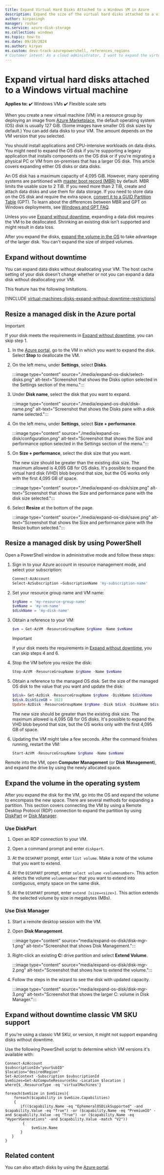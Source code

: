 ```yaml
---
title: Expand Virtual Hard Disks Attached to a Windows VM in Azure
description: Expand the size of the virtual hard disks attached to a virtual machine by using Azure PowerShell in the Resource Manager deployment model.
author: kirpasingh
manager: roshar
ms.service: azure-disk-storage
ms.collection: windows
ms.topic: how-to
ms.date: 09/10/2024
ms.author: kirpas
ms.custom: devx-track-azurepowershell, references_regions
# Customer intent: As a cloud administrator, I want to expand the virtual hard disks attached to a Windows VM using PowerShell, so that I can increase storage capacity for applications and data without significant downtime.
---
```

# Expand virtual hard disks attached to a Windows virtual machine

**Applies to:** :heavy_check_mark: Windows VMs :heavy_check_mark: Flexible scale sets 

When you create a new virtual machine (VM) in a resource group by deploying an image from [Azure Marketplace](https://azure.microsoft.com/marketplace/), the default operating system (OS) disk is usually 127 GiB. (Some images have smaller OS disk sizes by default.) You can add data disks to your VM. The amount depends on the VM version that you selected.

You should install applications and CPU-intensive workloads on data disks. You might need to expand the OS disk if you're supporting a legacy application that installs components on the OS disk or if you're migrating a physical PC or VM from on-premises that has a larger OS disk. This article covers expanding either OS disks or data disks.

An OS disk has a maximum capacity of 4,095 GiB. However, many operating systems are partitioned with [master boot record (MBR)](https://wikipedia.org/wiki/Master_boot_record) by default. MBR limits the usable size to 2 TiB. If you need more than 2 TiB, create and attach data disks and use them for data storage. If you need to store data on the OS disk and require the extra space, [convert it to a GUID Partition Table](/windows-server/storage/disk-management/change-an-mbr-disk-into-a-gpt-disk) (GPT). To learn about the differences between MBR and GPT on Windows deployments, see [Windows and GPT FAQ](/windows-hardware/manufacture/desktop/windows-and-gpt-faq).

Unless you use [Expand without downtime](#expand-without-downtime), expanding a data disk requires the VM to be deallocated. Shrinking an existing disk isn't supported and might result in data loss.

After you expand the disks, [expand the volume in the OS](#expand-the-volume-in-the-operating-system) to take advantage of the larger disk. You can't expand the size of striped volumes.

## Expand without downtime

You can expand data disks without deallocating your VM. The host cache setting of your disk doesn't change whether or not you can expand a data disk without deallocating your VM.

This feature has the following limitations.

[!INCLUDE [virtual-machines-disks-expand-without-downtime-restrictions](../includes/virtual-machines-disks-expand-without-downtime-restrictions.md)]

## Resize a managed disk in the Azure portal

> [!IMPORTANT]
> If your disk meets the requirements in [Expand without downtime](#expand-without-downtime), you can skip step 1.

1. In the [Azure portal](https://portal.azure.com/), go to the VM in which you want to expand the disk. Select **Stop** to deallocate the VM.
1. On the left menu, under **Settings**, select **Disks**.

    :::image type="content" source="./media/expand-os-disk/select-disks.png" alt-text="Screenshot that shows the Disks option selected in the Settings section of the menu.":::

1. Under **Disk name**, select the disk that you want to expand.

    :::image type="content" source="./media/expand-os-disk/disk-name.png" alt-text="Screenshot that shows the Disks pane with a disk name selected.":::

1. On the left menu, under **Settings**, select **Size + performance**.

    :::image type="content" source="./media/expand-os-disk/configuration.png" alt-text="Screenshot that shows the Size and performance option selected in the Settings section of the menu.":::

1. On **Size + performance**, select the disk size that you want.

   The new size should be greater than the existing disk size. The maximum allowed is 4,095 GB for OS disks. It's possible to expand the virtual hard disk (VHD) blob beyond that size, but the OS works only with the first 4,095 GB of space.

    :::image type="content" source="./media/expand-os-disk/size.png" alt-text="Screenshot that shows the Size and performance pane with the disk size selected.":::

1. Select **Resize** at the bottom of the page.

    :::image type="content" source="./media/expand-os-disk/save.png" alt-text="Screenshot that shows the Size and performance pane with the Resize button selected.":::

## Resize a managed disk by using PowerShell

Open a PowerShell window in administrative mode and follow these steps:

1. Sign in to your Azure account in resource management mode, and select your subscription:

    ```powershell
    Connect-AzAccount
    Select-AzSubscription –SubscriptionName 'my-subscription-name'
    ```

1. Set your resource group name and VM name:

    ```powershell
    $rgName = 'my-resource-group-name'
    $vmName = 'my-vm-name'
    $diskName = 'my-disk-name'
    ```

1. Obtain a reference to your VM:

    ```powershell
    $vm = Get-AzVM -ResourceGroupName $rgName -Name $vmName
    ```

    > [!IMPORTANT]
    > If your disk meets the requirements in [Expand without downtime](#expand-without-downtime), you can skip steps 4 and 6.

1. Stop the VM before you resize the disk:

    ```powershell
    Stop-AzVM -ResourceGroupName $rgName -Name $vmName
    ```

1. Obtain a reference to the managed OS disk. Set the size of the managed OS disk to the value that you want and update the disk:

    ```powershell
    $disk= Get-AzDisk -ResourceGroupName $rgName -DiskName $diskName
    $disk.DiskSizeGB = 1023
    Update-AzDisk -ResourceGroupName $rgName -Disk $disk -DiskName $disk.Name
    ```

   The new size should be greater than the existing disk size. The maximum allowed is 4,095 GB for OS disks. It's possible to expand the VHD blob beyond that size, but the OS works only with the first 4,095 GB of space.

1. Updating the VM might take a few seconds. After the command finishes running, restart the VM:

    ```powershell
    Start-AzVM -ResourceGroupName $rgName -Name $vmName
    ```

Remote into the VM, open **Computer Management** (or **Disk Management**), and expand the drive by using the newly allocated space.

## Expand the volume in the operating system

After you expand the disk for the VM, go into the OS and expand the volume to encompass the new space. There are several methods for expanding a partition. This section covers connecting the VM by using a Remote Desktop Protocol (RDP) connection to expand the partition by using [DiskPart](#use-diskpart) or [Disk Manager](#use-disk-manager).

### Use DiskPart

1. Open an RDP connection to your VM.

1. Open a command prompt and enter `diskpart`.

1. At the `DISKPART` prompt, enter `list volume`. Make a note of the volume that you want to extend.

1. At the `DISKPART` prompt, enter `select volume <volumenumber>`. This action selects the volume `volumenumber` that you want to extend into contiguous, empty space on the same disk.

1. At the `DISKPART` prompt, enter `extend [size=<size>]`. This action extends the selected volume by size in megabytes (MBs).

### Use Disk Manager

1. Start a remote desktop session with the VM.
1. Open **Disk Management**.

    :::image type="content" source="media/expand-os-disk/disk-mgr-1.png" alt-text="Screenshot that shows Disk Management.":::

1. Right-click an existing **C:** drive partition and select **Extend Volume**.

    :::image type="content" source="media/expand-os-disk/disk-mgr-2.png" alt-text="Screenshot that shows how to extend the volume.":::

1. Follow the steps in the wizard to see the disk with updated capacity.

    :::image type="content" source="media/expand-os-disk/disk-mgr-3.png" alt-text="Screenshot that shows the larger C: volume in Disk Manager.":::

## Expand without downtime classic VM SKU support


If you're using a classic VM SKU, or version, it might not support expanding disks without downtime.

Use the following PowerShell script to determine which VM versions it's available with:

```azurepowershell
Connect-AzAccount
$subscriptionId="yourSubID"
$location="desiredRegion"
Set-AzContext -Subscription $subscriptionId
$vmSizes=Get-AzComputeResourceSku -Location $location | where{$_.ResourceType -eq 'virtualMachines'}

foreach($vmSize in $vmSizes){
    foreach($capability in $vmSize.Capabilities)
    {
       if(($capability.Name -eq "EphemeralOSDiskSupported" -and $capability.Value -eq "True") -or ($capability.Name -eq "PremiumIO" -and $capability.Value -eq "True") -or ($capability.Name -eq "HyperVGenerations" -and $capability.Value -match "V2"))
        {
            $vmSize.Name
       }
   }
}
```

## Related content

You can also attach disks by using the [Azure portal](attach-managed-disk-portal.yml).
